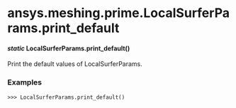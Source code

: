 # ansys.meshing.prime.LocalSurferParams.print_default

#### *static* LocalSurferParams.print_default()

Print the default values of LocalSurferParams.

### Examples

```pycon
>>> LocalSurferParams.print_default()
```

<!-- !! processed by numpydoc !! -->
